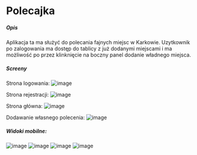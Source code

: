 <h1>Polecajka</h1>
<h5>Opis</h5>

Aplikacja ta ma służyć do polecania fajnych miejsc w Karkowie. Uzytkownik po zalogowania ma dostęp do tablicy z już dodanymi miejscami i ma możliwość po przez klinknięcie na boczny panel dodanie władnego miejsca.

<h5>Screeny</h5>

Strona logowania:
![image](https://user-images.githubusercontent.com/72561914/217781920-d6cc2a15-d016-4e61-b19a-fec7e1abc541.png)

Strona rejestracji:
![image](https://user-images.githubusercontent.com/72561914/217784993-27f59555-a137-4d19-be8f-d5820170a86a.png)

Strona główna:
![image](https://user-images.githubusercontent.com/72561914/217785668-4b81ad6a-a290-4c94-bfab-1a2049c87c0c.png)

Dodawanie własnego polecenia:
![image](https://user-images.githubusercontent.com/72561914/217788891-3d44cfa6-9c7a-4566-8703-8cca0541257f.png)

<h5>Widoki mobilne:</h5>

![image](https://user-images.githubusercontent.com/72561914/217811686-70479c0a-c059-44ce-852b-4dcf5afc16c3.png)
![image](https://user-images.githubusercontent.com/72561914/217813432-a806e6a9-b0db-466d-af8b-bc07edbf80de.png)
![image](https://user-images.githubusercontent.com/72561914/217813628-c000c0be-dd00-4cd9-ab0a-c46ac3be7a70.png)
![image](https://user-images.githubusercontent.com/72561914/217813701-5d0812d5-c307-4264-97ac-f8e2ba49278d.png)
